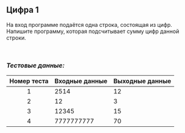 ## Цифра 1

На вход программе подаётся одна строка, состоящая из цифр. Напишите программу, которая подсчитывает сумму цифр данной строки.

<br>

### *Тестовые данные:*

| Номер теста | Входные данные | Выходные данные |
|:-----------:|----------------|-----------------|
|      1      | 2514           | 12              |
|      2      | 12             | 3               |
|      3      | 12345          | 15              |
|      4      | 7777777777     | 70              |